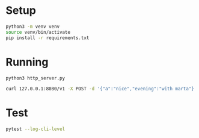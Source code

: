 # Setup

```zsh
python3 -m venv venv
source venv/bin/activate
pip install -r requirements.txt
```

# Running

```zsh
python3 http_server.py
```

```zsh
curl 127.0.0.1:8080/v1 -X POST -d '{"a":"nice","evening":"with marta"}' -H 'Content-Type: application/json' | jq
```

# Test

```zsh
pytest --log-cli-level
```